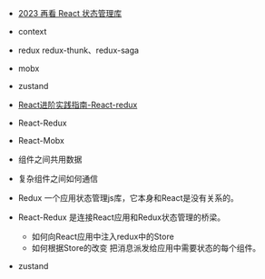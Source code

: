 * [2023 再看 React 状态管理库](https://juejin.cn/post/7195513281228898363)
* context
* redux   redux-thunk、redux-saga
* mobx
* zustand




* [React进阶实践指南-React-redux](https://juejin.cn/book/6945998773818490884/section/6959910194696421406)
* React-Redux
* React-Mobx

* 组件之间共用数据
* 复杂组件之间如何通信

* Redux 一个应用状态管理js库，它本身和React是没有关系的。
* React-Redux  是连接React应用和Redux状态管理的桥梁。
    - 如何向React应用中注入redux中的Store
    - 如何根据Store的改变 把消息派发给应用中需要状态的每个组件。





* zustand